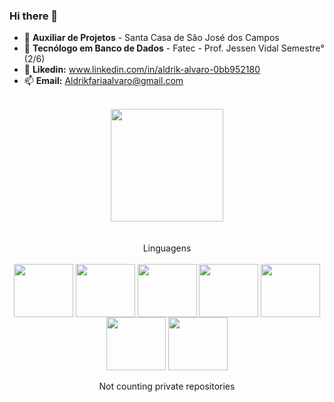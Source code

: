 ### Hi there 👋


- 🔭 **Auxiliar de Projetos** - Santa Casa de São José dos Campos 
- 🌱 **Tecnólogo em Banco de Dados** - Fatec - Prof. Jessen Vidal Semestre°(2/6)
- 💬 **Likedin:** www.linkedin.com/in/aldrik-alvaro-0bb952180
- 📫 **Email:** Aldrikfariaalvaro@gmail.com

<br>
<div align = "center">
  <a href="https://github.com/Aldrik-Alvaro">
   <img height = "180em" src = "https://github-readme-stats.vercel.app/api?username=Aldrik-Alvaro&show_icons=true&theme=cobalt&include_all_commits=true&count_private=true" />
  </a>
  </br></br></br>
  Linguagens
</div>
<br>

<div align = "center">
   <!--- HTML5 ---><img align = "center" alt = "" height = "85" width = "95" src ="https://cdn.jsdelivr.net/gh/devicons/devicon/icons/html5/html5-original-wordmark.svg"/>
   <!--- CSS3 ---><img align = "center" alt = "" height = "85" width = "95" src ="https://cdn.jsdelivr.net/gh/devicons/devicon/icons/css3/css3-original-wordmark.svg"/> 
   <!--- BOOTSTRAP ---><img align = "center" alt = "" height = "85" width = "95" src ="https://cdn.jsdelivr.net/gh/devicons/devicon/icons/bootstrap/bootstrap-plain-wordmark.svg"/>
  <!--- PHP ---><img align = "center" alt = "" height = "85" width = "95" src ="https://cdn.jsdelivr.net/gh/devicons/devicon/icons/php/php-original.svg"/>
   <!--- LARAVEL ---><img align = "center" alt = "" height = "85" width = "95" src ="https://cdn.jsdelivr.net/gh/devicons/devicon/icons/laravel/laravel-plain-wordmark.svg"/>
   <!--- ORACLE ---><img align = "center" alt = "" height = "85" width = "95" src ="https://cdn.jsdelivr.net/gh/devicons/devicon/icons/oracle/oracle-original.svg"/>
   <!--- MYSQL ---><img align = "center" alt = "" height = "85" width = "95" src ="https://cdn.jsdelivr.net/gh/devicons/devicon/icons/mysql/mysql-original-wordmark.svg"/>
   
  </a>
  </br></br> Not counting private repositories
</div>
